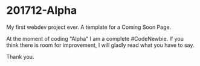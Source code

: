 # 201712-Alpha
My first webdev project ever. 
A template for a Coming Soon Page.

At the moment of coding "Alpha" I am a complete #CodeNewbie. If you think there is room for improvement, I will gladly read what you have to say.

Thank you.
